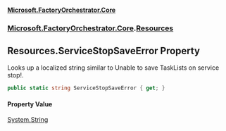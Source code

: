#### [Microsoft.FactoryOrchestrator.Core](./Microsoft-FactoryOrchestrator-Core.md 'Microsoft.FactoryOrchestrator.Core')
### [Microsoft.FactoryOrchestrator.Core](./Microsoft-FactoryOrchestrator-Core.md 'Microsoft.FactoryOrchestrator.Core').[Resources](./Microsoft-FactoryOrchestrator-Core-Resources.md 'Microsoft.FactoryOrchestrator.Core.Resources')
## Resources.ServiceStopSaveError Property
Looks up a localized string similar to Unable to save TaskLists on service stop!.  
```csharp
public static string ServiceStopSaveError { get; }
```
#### Property Value
[System.String](https://docs.microsoft.com/en-us/dotnet/api/System.String 'System.String')  
